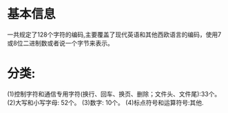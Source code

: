 # 基本信息
一共规定了128个字符的编码,主要覆盖了现代英语和其他西欧语言的编码，使用7或8位二进制数或者说一个字节来表示。

# 分类:
(1)控制字符和通信专用字符(换行、回车、换页、删除；文件头、文件尾):33个。
(2)大写和小写字母: 52个。
(3)数字: 10个。
(4)标点符号和运算符号:其他.